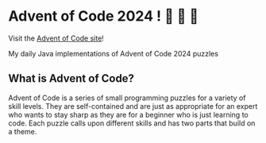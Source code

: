 # Advent of Code 2024 ! :santa: :santa: :santa:
Visit the [Advent of Code site](https://adventofcode.com/)!

My daily Java implementations of Advent of Code 2024 puzzles

## What is Advent of Code?
Advent of Code is a series of small programming puzzles for a variety of skill levels. They are self-contained and are just as appropriate for an expert who wants to stay sharp as they are for a beginner who is just learning to code. Each puzzle calls upon different skills and has two parts that build on a theme.